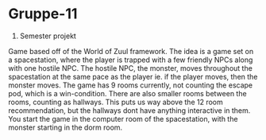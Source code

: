 # Gruppe-11
1. Semester projekt

Game based off of the World of Zuul framework.
The idea is a game set on a spacestation, where the player is trapped with a few friendly NPCs along with one hostile NPC.
The hostile NPC, the monster, moves throughout the spacestation at the same pace as the player ie. if the player moves, then the monster moves.
The game has 9 rooms currently, not counting the escape pod, which is a win-condition.
There are also smaller rooms between the rooms, counting as hallways. This puts us way above the 12 room recommendation, but the hallways dont have anything interactive in them.
You start the game in the computer room of the spacestation, with the monster starting in the dorm room.
